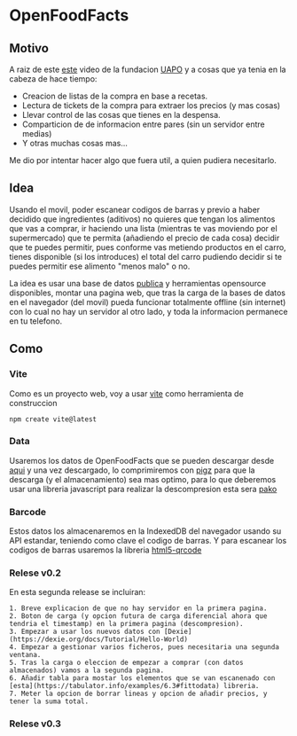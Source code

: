 # OpenFoodFacts

## Motivo
A raiz de este [este](https://www.youtube.com/watch?v=j5dUzDTQ3mc) video de la fundacion [UAPO](https://www.fundacionuapo.org) y a cosas que ya tenia en la cabeza de hace tiempo:
- Creacion de listas de la compra en base a recetas.
- Lectura de tickets de la compra para extraer los precios (y mas cosas)
- Llevar control de las cosas que tienes en la despensa.
- Comparticion de de informacion entre pares (sin un servidor entre medias)
- Y otras muchas cosas mas...

Me dio por intentar hacer algo que fuera util, a quien pudiera necesitarlo.

## Idea
Usando el movil, poder escanear codigos de barras y previo a haber decidido que ingredientes (aditivos) no quieres que tengan los alimentos que vas a comprar, ir haciendo una lista (mientras te vas moviendo por el supermercado) que te permita (añadiendo el precio de cada cosa) decidir que te puedes permitir, pues conforme vas metiendo productos en el carro, tienes disponible (si los introduces) el total del carro pudiendo decidir si te puedes permitir ese alimento "menos malo" o no.

La idea es usar una base de datos [publica](https://es.openfoodfacts.org/data) y herramientas opensource disponibles, montar una pagina web, que tras la carga de la bases de datos en el navegador (del movil) pueda funcionar totalmente offline (sin internet) con lo cual no hay un servidor al otro lado, y toda la informacion permanece en tu telefono.

## Como

### Vite
Como es un proyecto web, voy a usar [vite](https://es.vitejs.dev/guide/) como herramienta de construccion

    npm create vite@latest

### Data
Usaremos los datos de OpenFoodFacts que se pueden descargar desde [aqui](https://mirabelle.openfoodfacts.org/products.csv?sql=select+code%2C+url%2C+product_name%2C+image_url%2C+image_ingredients_url%2C+image_nutrition_url%0D%0Afrom+%5Ball%5D%0D%0Awhere+countries_en+like+%22%25spain%25%22&_size=max) y una vez descargado, lo comprimiremos con [pigz](https://zlib.net/pigz/) para que la descarga (y el almacenamiento) sea mas optimo, para lo que deberemos usar una libreria javascript para realizar la descompresion esta sera [pako](https://github.com/nodeca/pako)

### Barcode
Estos datos los almacenaremos en la IndexedDB del navegador usando su API estandar, teniendo como clave el codigo de barras. Y para escanear los codigos de barras usaremos la libreria [html5-qrcode](https://github.com/mebjas/html5-qrcode)

### Relese v0.2
En esta segunda release se incluiran:

    1. Breve explicacion de que no hay servidor en la primera pagina.
    2. Boton de carga (y opcion futura de carga diferencial ahora que tendria el timestamp) en la primera pagina (descompresion).
    3. Empezar a usar los nuevos datos con [Dexie](https://dexie.org/docs/Tutorial/Hello-World)
    4. Empezar a gestionar varios ficheros, pues necesitaria una segunda ventana.
    5. Tras la carga o eleccion de empezar a comprar (con datos almacenados) vamos a la segunda pagina.
    6. Añadir tabla para mostar los elementos que se van escanenado con [esta](https://tabulator.info/examples/6.3#fittodata) libreria.
    7. Meter la opcion de borrar lineas y opcion de añadir precios, y tener la suma total.

### Relese v0.3